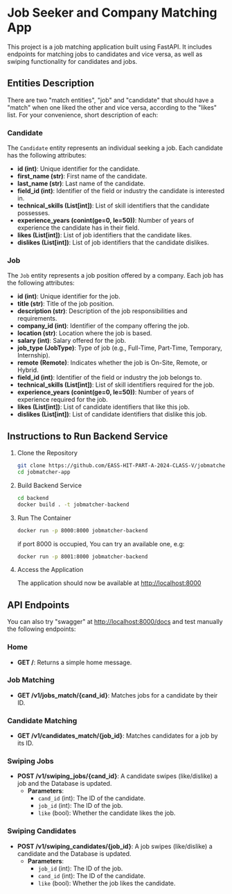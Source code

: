 # Job Seeker and Company Matching App
This project is a job matching application built using FastAPI. It includes endpoints for matching jobs to candidates and vice versa, as well as swiping functionality for candidates and jobs.

## Entities Description
There are two "match entities", "job" and "candidate" that should have a "match" when one liked the other and vice versa, according to the "likes" list. For your convenience, short description of each:
### Candidate
The `Candidate` entity represents an individual seeking a job. Each candidate has the following attributes:

- **id (int)**: Unique identifier for the candidate.
- **first_name (str)**: First name of the candidate.
- **last_name (str)**: Last name of the candidate.
- **field_id (int)**: Identifier of the field or industry the candidate is interested in.
- **technical_skills (List[int])**: List of skill identifiers that the candidate possesses.
- **experience_years (conint(ge=0, le=50))**: Number of years of experience the candidate has in their field.
- **likes (List[int])**: List of job identifiers that the candidate likes.
- **dislikes (List[int])**: List of job identifiers that the candidate dislikes.

### Job
The `Job` entity represents a job position offered by a company. Each job has the following attributes:

- **id (int)**: Unique identifier for the job.
- **title (str)**: Title of the job position.
- **description (str)**: Description of the job responsibilities and requirements.
- **company_id (int)**: Identifier of the company offering the job.
- **location (str)**: Location where the job is based.
- **salary (int)**: Salary offered for the job.
- **job_type (JobType)**: Type of job (e.g., Full-Time, Part-Time, Temporary, Internship).
- **remote (Remote)**: Indicates whether the job is On-Site, Remote, or Hybrid.
- **field_id (int)**: Identifier of the field or industry the job belongs to.
- **technical_skills (List[int])**: List of skill identifiers required for the job.
- **experience_years (conint(ge=0, le=50))**: Number of years of experience required for the job.
- **likes (List[int])**: List of candidate identifiers that like this job.
- **dislikes (List[int])**: List of candidate identifiers that dislike this job.


## Instructions to Run Backend Service

1. Clone the Repository
    ```bash
    git clone https://github.com/EASS-HIT-PART-A-2024-CLASS-V/jobmatcher
    cd jobmatcher-app
    ```

2. Build Backend Service

    ```bash
    cd backend
    docker build . -t jobmatcher-backend
    ```
3. Run The Container

    ```bash
    docker run -p 8000:8000 jobmatcher-backend
    ```
    if port 8000 is occupied, You can try an available one, e.g:
    ```bash
    docker run -p 8001:8000 jobmatcher-backend
    ```
4. Access the Application

    The application should now be available at [http://localhost:8000](http://localhost:8000)

    

## API Endpoints

You can also try "swagger" at [http://localhost:8000/docs](http://localhost:8000/docs) and test manually the following endpoints:

### Home

- **GET /**: Returns a simple home message.

### Job Matching

- **GET /v1/jobs_match/{cand_id}**: Matches jobs for a candidate by their ID.

### Candidate Matching

- **GET /v1/candidates_match/{job_id}**: Matches candidates for a job by its ID.

### Swiping Jobs

- **POST /v1/swiping_jobs/{cand_id}**: A candidate swipes (like/dislike) a job and the Database is updated.
  - **Parameters**:
    - `cand_id` (int): The ID of the candidate.
    - `job_id` (int): The ID of the job.
    - `like` (bool): Whether the candidate likes the job.

### Swiping Candidates

- **POST /v1/swiping_candidates/{job_id}**: A job swipes (like/dislike) a candidate and the Database is updated.
  - **Parameters**:
    - `job_id` (int): The ID of the job.
    - `cand_id` (int): The ID of the candidate.
    - `like` (bool): Whether the job likes the candidate.



